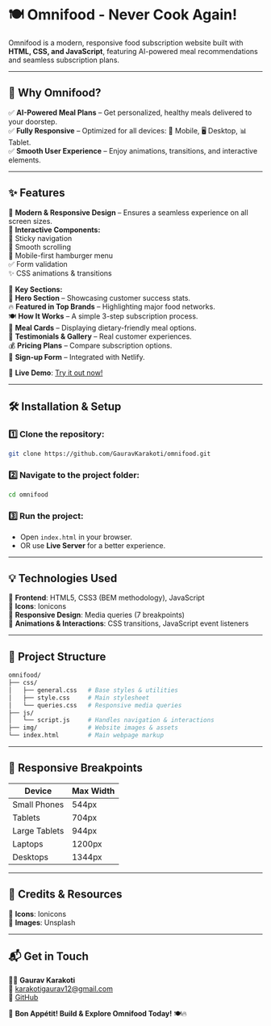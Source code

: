 # 🍽️ Omnifood - Never Cook Again!

Omnifood is a modern, responsive food subscription website built with **HTML, CSS, and JavaScript**, featuring AI-powered meal recommendations and seamless subscription plans.

---

## 🚀 Why Omnifood?

✅ **AI-Powered Meal Plans** – Get personalized, healthy meals delivered to your doorstep.  
✅ **Fully Responsive** – Optimized for all devices: 📱 Mobile, 🖥️ Desktop, 📊 Tablet.  
✅ **Smooth User Experience** – Enjoy animations, transitions, and interactive elements.  

---

## ✨ Features

🔹 **Modern & Responsive Design** – Ensures a seamless experience on all screen sizes.  
🔹 **Interactive Components:**  
   📌 Sticky navigation  
   🎢 Smooth scrolling  
   🍔 Mobile-first hamburger menu  
   ✅ Form validation  
   ✨ CSS animations & transitions  

🔹 **Key Sections:**  
   🌟 **Hero Section** – Showcasing customer success stats.  
   🔥 **Featured in Top Brands** – Highlighting major food networks.  
   🍽️ **How It Works** – A simple 3-step subscription process.  
   🥗 **Meal Cards** – Displaying dietary-friendly meal options.  
   💬 **Testimonials & Gallery** – Real customer experiences.  
   💰 **Pricing Plans** – Compare subscription options.  
   📩 **Sign-up Form** – Integrated with Netlify.  

🎥 **Live Demo**: [Try it out now!](#)

---

## 🛠️ Installation & Setup

### 1️⃣ Clone the repository:
```bash
git clone https://github.com/GauravKarakoti/omnifood.git
```

### 2️⃣ Navigate to the project folder:
```bash
cd omnifood
```

### 3️⃣ Run the project:
- Open `index.html` in your browser.
- OR use **Live Server** for a better experience.

---

## 💡 Technologies Used

🔹 **Frontend**: HTML5, CSS3 (BEM methodology), JavaScript  
🔹 **Icons**: Ionicons  
🔹 **Responsive Design**: Media queries (7 breakpoints)  
🔹 **Animations & Interactions**: CSS transitions, JavaScript event listeners  

---

## 📂 Project Structure
```bash
omnifood/
├── css/
│   ├── general.css   # Base styles & utilities
│   ├── style.css     # Main stylesheet
│   └── queries.css   # Responsive media queries
├── js/
│   └── script.js     # Handles navigation & interactions
├── img/              # Website images & assets
└── index.html        # Main webpage markup
```

---

## 📏 Responsive Breakpoints

| Device          | Max Width |
|----------------|----------|
| Small Phones   | 544px    |
| Tablets        | 704px    |
| Large Tablets  | 944px    |
| Laptops        | 1200px   |
| Desktops       | 1344px   |

---

## 🎨 Credits & Resources

🔹 **Icons**: Ionicons  
🔹 **Images**: Unsplash  

---

## 📬 Get in Touch
👨‍💻 **Gaurav Karakoti**  
📧 [karakotigaurav12@gmail.com](mailto:karakotigaurav12@gmail.com)  
🐙 [GitHub](https://github.com/GauravKarakoti)

🚀 **Bon Appétit! Build & Explore Omnifood Today!** 🍽️🔥

